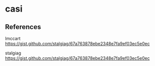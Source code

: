 # casi

## References

lmccart
https://gist.github.com/stalgiag/67a763878ebe2348e7fa9ef03ec5e0ec

stalgiag
https://gist.github.com/stalgiag/67a763878ebe2348e7fa9ef03ec5e0ec
